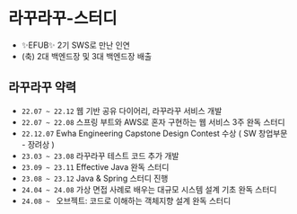 # 라꾸라꾸-스터디
- ✨EFUB✨ 2기 SWS로 만난 인연
- (축) 2대 백엔드장 및 3대 백엔드장 배출

## 라꾸라꾸 약력
- `22.07 ~ 22.12` 웹 기반 공유 다이어리, 라꾸라꾸 서비스 개발
- `22.07 ~ 22.08` 스프링 부트와 AWS로 혼자 구현하는 웹 서비스 3주 완독 스터디
- `22.12.07` Ewha Engineering Capstone Design Contest 수상 ( SW 창업부문 - 장려상 )
- `23.03 ~ 23.08` 라꾸라꾸 테스트 코드 추가 개발
- `23.09 ~ 23.11` Effective Java 완독 스터디
- `23.08 ~ 23.12` Java & Spring 스터디 진행
- `24.04 ~ 24.08` 가상 면접 사례로 배우는 대규모 시스템 설계 기초 완독 스터디
- `24.08 ~ ` 오브젝트: 코드로 이해하는 객체지향 설계 완독 스터디
